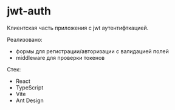 # jwt-auth

Клиентская часть приложения с jwt аутентифткацией.

Реализовано:
* формы для регистрации/авторизации c валидацией полей
* middleware для проверки токенов

Стек:
* React
* TypeScript
* Vite
* Ant Design

